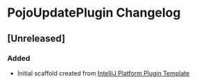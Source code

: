 <!-- Keep a Changelog guide -> https://keepachangelog.com -->

# PojoUpdatePlugin Changelog

## [Unreleased]
### Added
- Initial scaffold created from [IntelliJ Platform Plugin Template](https://github.com/JetBrains/intellij-platform-plugin-template)
